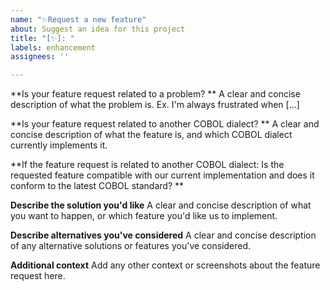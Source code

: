 ```yaml
---
name: "✨Request a new feature"
about: Suggest an idea for this project
title: "[✨]: "
labels: enhancement
assignees: ''

---
```


**Is your feature request related to a problem? **
A clear and concise description of what the problem is. Ex. I'm always frustrated when [...]

**Is your feature request related to another COBOL dialect? **
A clear and concise description of what the feature is, and which COBOL dialect currently implements it.

**If the feature request is related to another COBOL dialect: Is the requested feature compatible with our current implementation and does it conform to the latest COBOL standard? **

**Describe the solution you'd like**
A clear and concise description of what you want to happen, or which feature you'd like us to implement.

**Describe alternatives you've considered**
A clear and concise description of any alternative solutions or features you've considered.

**Additional context**
Add any other context or screenshots about the feature request here.
